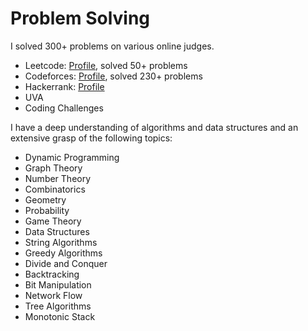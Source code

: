 # Problem Solving

I solved 300+ problems on various online judges.

- Leetcode: [Profile](https://leetcode.com/msskzx/), solved 50+ problems
- Codeforces: [Profile](https://codeforces.com/profile/mssk), solved 230+ problems 
- Hackerrank: [Profile](https://www.hackerrank.com/msskzx)
- UVA
- Coding Challenges

 I have a deep understanding of algorithms and data structures and an extensive grasp of the following topics:

- Dynamic Programming
- Graph Theory
- Number Theory
- Combinatorics
- Geometry
- Probability
- Game Theory
- Data Structures
- String Algorithms
- Greedy Algorithms
- Divide and Conquer
- Backtracking
- Bit Manipulation
- Network Flow
- Tree Algorithms
- Monotonic Stack